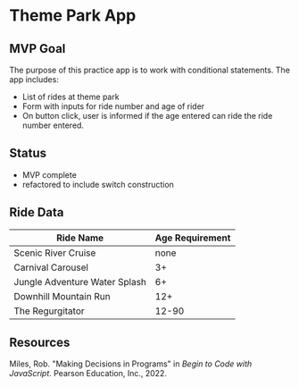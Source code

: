 # Theme Park App

## MVP Goal

The purpose of this practice app is to work with conditional statements. The app includes:

- List of rides at theme park
- Form with inputs for ride number and age of rider
- On button click, user is informed if the age entered can ride the ride number entered.

## Status

- MVP complete
- refactored to include switch construction

## Ride Data

| Ride Name                     | Age Requirement |
| ----------------------------- | --------------- |
| Scenic River Cruise           | none            |
| Carnival Carousel             | 3+              |
| Jungle Adventure Water Splash | 6+              |
| Downhill Mountain Run         | 12+             |
| The Regurgitator              | 12-90           |

## Resources

Miles, Rob. "Making Decisions in Programs" in _Begin to Code with JavaScript_. Pearson Education, Inc., 2022.

